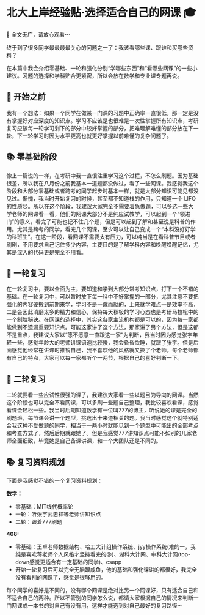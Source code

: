 # 北大上岸经验贴·选择适合自己的网课 🎓

🚫 全文无广，请放心观看～

终于到了很多同学最最最最关心的问题之一了：我该看哪些课、跟谁和买哪些资料？

在本篇中我会介绍零基础、一轮和强化分别“学哪些东西”和“看哪些网课”的一些小建议。习题的选择和学科贴合更紧密，所以会放在数学和专业课专题再说。

## 📘 开始之前

我有一个想法：如果一个同学在做某一门课的习题中正确率一直很低，那一定是没有掌握好对应深度的知识点。学习不应该是也很难是一次性掌握所有知识点，考研复习应该每一轮学习剩下的部分中较好掌握的部分，把难理解难懂的部分放在下一轮，下一轮学习时因为水平更高也就更好掌握以前难懂的复杂问题了。

## 📚 零基础阶段

像上一篇说的一样，在考研中我一直很注重学习这个过程，不怎么刷题。因为基础很差，所以我在八月份之前我基本一道题都没做过，看了一些网课。我感觉我这个阶段和大部分零基础或者跨考的同学起步时基本一样，就是大部分知识可能见都没见过。惭愧，我当时开始复习的时候，甚至都不知道栈的作用，只知道一个 LIFO 的性质😢。所以在这个阶段，我建议大家完全不需要着急做题，可以多选一些大学老师的网课看一看，他们的网课大部分不是纯应试教学，可以起到一个“领进门”的意义，看完了可能也记不住几个题，但是可以起到了解和甚至说是科普的作用。尤其是跨考的同学，看完几个网课，至少可以让自己变成一个“本科没好好学的科班生”。在这一阶段，看网课不需要太有压力，可以纯当是在看科普节目或者刷剧，不用要求自己记住多少内容，主要目的是了解学科内容和唤醒唤醒记忆，尤其是深入的代码更是完全不用看。

## 🔄 一轮复习

在一轮复习中，要以全面为主，要知道和学到大部分常考知识点，打下一个不错的基础。在一轮复习中，可以暂时放下每一科中不好掌握的一部分，尤其注意不要把强化的内容硬搬到前期来学，学习不是一蹴而就的，上来就学难点一是效率不高，二是会因此消磨太多的精力和信心，保持每天积极的学习心态也是考研马拉松中的一个制胜秘诀。在网课的选择中，其实这各家主流机构都是可以的，因为每一家都能做到不遗漏重要知识点。可能这家讲了这个方法，那家讲了另个方法，但是这都不是重点，我建议大家以“愿不愿意一直跟这一家”为判断，我当时因为感觉张宇年轻一些，感觉年龄大的老师讲课语速比较慢，我会昏昏欲睡，就跟了张宇。但是后面感觉他经常在讲课时推销自己，我不喜欢他的风格就又换了个老师。每个老师都有自己的特点，大家可以每一家都听个一两节，根据自己的喜好判断一下。

## 💯 二轮复习

二轮就要看一些应试性很强的课了，我建议大家看一些以题目为导向的网课。当然这个阶段也可以完全不看网课，可以多刷一些题自己整理，我比较喜欢看课，感觉看课会轻松一些。我当时后期知道数学有一位叫777的博主，听说她的课是完全的刷题班，每节课会讲一个题型，挑选出十来道相关的题。我当时感觉这个就特别适合我这种不爱做题的同学，相当于一两小时就能见到一个题型中可能出的全部考点和考查方式了，然后后期就跟她了。但是我感觉777讲知识点可能不如别的几家老师全面细致，毕竟她是自己备课讲课，和一个大团队还是不同的。

## 📚 复习资料规划

下面是我感觉不错的一个复习资料规划：

**数学：**
- 零基础：MIT线代概率论
- 一轮：听张宇武忠祥等老师讲知识点
- 二轮：跟着777刷题

**408:**
- 零基础：王卓老师数据结构、哈工大计组操作系统、jyy操作系统(难的一，我纯是喜欢蒋老师个人风格才坚持看完的😢)、湖科大计网、中科大计网(top-down感觉更适合有一定基础的同学)、csapp
- 开始一轮复习后可以完全无脑跟咸鱼，他的基础和强化课讲的都很好，我完全没有看别的网课了，感觉是很够用的。

每个同学的喜好是不同的，没有哪个网课是绝对比另一个网课好，只有适合自己和不适合自己的两种。所以不管别的同学怎么说，都请大家根据自己的情况来判断一门网课或一本书的对自己有没有用，这样才能选到对自己最好的复习路径～
